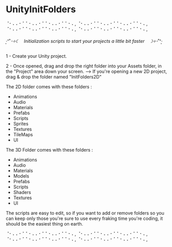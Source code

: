 # UnityInitFolders

⠈⠂⠄⠄⠂⠁⠁⠂⠄⠄⠂⠁⠁⠂⠄⠄⠂⠁⠁⠂⠄, ⠈⠂⠄⠄⠂⠁⠁⠂⠄⠄⠂⠁⠁⠂⠄⠄⠂⠁⠁⠂⠄, ⠈⠂⠄⠄⠂⠁⠁⠂⠄⠄⠂⠁⠁⠂⠄⠄⠂⠁⠁⠂⠄, ⠈⠂⠄⠄⠂⠁⠁⠂⠄⠄⠂⠁⠁⠂⠄⠄⠂⠁⠁⠂⠄, 

‧͙⁺˚*･༓☾　Initialization scripts to start your projects a little bit faster　☽༓･*˚⁺‧͙

1 - Create your Unity project.

2 - Once opened, drag and drop the right folder into your Assets folder, in the "Project" area down your screen.
    --> If you're opening a new 2D project, drag & drop the folder named "InitFolders2D"

The 2D folder comes with these folders : 
  - Animations
  - Audio
  - Materials
  - Prefabs
  - Scripts
  - Sprites
  - Textures
  - TileMaps
  - UI

The 3D Folder comes with these folders : 
  - Animations
  - Audio
  - Materials
  - Models
  - Prefabs
  - Scripts
  - Shaders
  - Textures
  - UI

The scripts are easy to edit, 
so if you want to add or remove folders so you can keep only 
those you're sure to use every fraking time you're coding, 
it should be the easiest thing on earth. 

⠈⠂⠄⠄⠂⠁⠁⠂⠄⠄⠂⠁⠁⠂⠄⠄⠂⠁⠁⠂⠄, ⠈⠂⠄⠄⠂⠁⠁⠂⠄⠄⠂⠁⠁⠂⠄⠄⠂⠁⠁⠂⠄, ⠈⠂⠄⠄⠂⠁⠁⠂⠄⠄⠂⠁⠁⠂⠄⠄⠂⠁⠁⠂⠄, ⠈⠂⠄⠄⠂⠁⠁⠂⠄⠄⠂⠁⠁⠂⠄⠄⠂⠁⠁⠂⠄, 
